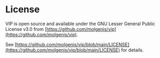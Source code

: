 # License
VIP is open source and available under the GNU Lesser General Public License v3.0 from [https://github.com/molgenis/vip](https://github.com/molgenis/vip).

See [https://github.com/molgenis/vip/blob/main/LICENSE](https://github.com/molgenis/vip/blob/main/LICENSE) for details.
